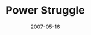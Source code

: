 ---
date: 2007-05-16
title: Power Struggle
source: New Scientist
sourceUrl: http://www.newscientist.com/article/mg19426041.600-power-struggle.html
pdfLink: 20070516-power-struggle.pdf
---